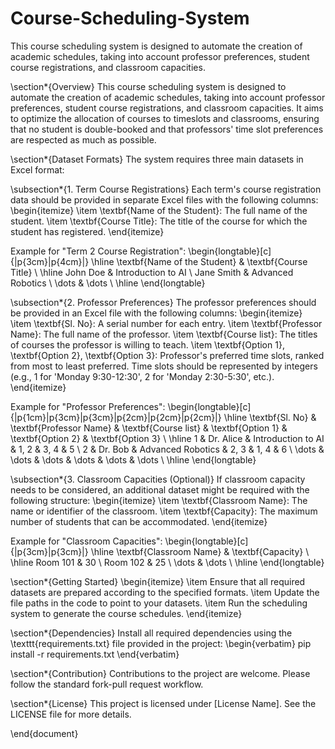 # Course-Scheduling-System
This course scheduling system is designed to automate the creation of academic schedules, taking into account professor preferences, student course registrations, and classroom capacities.

\section*{Overview}
This course scheduling system is designed to automate the creation of academic schedules, taking into account professor preferences, student course registrations, and classroom capacities. It aims to optimize the allocation of courses to timeslots and classrooms, ensuring that no student is double-booked and that professors' time slot preferences are respected as much as possible.

\section*{Dataset Formats}
The system requires three main datasets in Excel format:

\subsection*{1. Term Course Registrations}
Each term's course registration data should be provided in separate Excel files with the following columns:
\begin{itemize}
    \item \textbf{Name of the Student}: The full name of the student.
    \item \textbf{Course Title}: The title of the course for which the student has registered.
\end{itemize}

Example for "Term 2 Course Registration":
\begin{longtable}[c]{|p{3cm}|p{4cm}|}
    \hline
    \textbf{Name of the Student} & \textbf{Course Title} \\
    \hline
    John Doe & Introduction to AI \\
    Jane Smith & Advanced Robotics \\
    \dots & \dots \\
    \hline
\end{longtable}

\subsection*{2. Professor Preferences}
The professor preferences should be provided in an Excel file with the following columns:
\begin{itemize}
    \item \textbf{Sl. No}: A serial number for each entry.
    \item \textbf{Professor Name}: The full name of the professor.
    \item \textbf{Course list}: The titles of courses the professor is willing to teach.
    \item \textbf{Option 1}, \textbf{Option 2}, \textbf{Option 3}: Professor's preferred time slots, ranked from most to least preferred. Time slots should be represented by integers (e.g., 1 for 'Monday 9:30-12:30', 2 for 'Monday 2:30-5:30', etc.).
\end{itemize}

Example for "Professor Preferences":
\begin{longtable}[c]{|p{1cm}|p{3cm}|p{3cm}|p{2cm}|p{2cm}|p{2cm}|}
    \hline
    \textbf{Sl. No} & \textbf{Professor Name} & \textbf{Course list} & \textbf{Option 1} & \textbf{Option 2} & \textbf{Option 3} \\
    \hline
    1 & Dr. Alice & Introduction to AI & 1, 2 & 3, 4 & 5 \\
    2 & Dr. Bob & Advanced Robotics & 2, 3 & 1, 4 & 6 \\
    \dots & \dots & \dots & \dots & \dots & \dots \\
    \hline
\end{longtable}

\subsection*{3. Classroom Capacities (Optional)}
If classroom capacity needs to be considered, an additional dataset might be required with the following structure:
\begin{itemize}
    \item \textbf{Classroom Name}: The name or identifier of the classroom.
    \item \textbf{Capacity}: The maximum number of students that can be accommodated.
\end{itemize}

Example for "Classroom Capacities":
\begin{longtable}[c]{|p{3cm}|p{3cm}|}
    \hline
    \textbf{Classroom Name} & \textbf{Capacity} \\
    \hline
    Room 101 & 30 \\
    Room 102 & 25 \\
    \dots & \dots \\
    \hline
\end{longtable}

\section*{Getting Started}
\begin{itemize}
    \item Ensure that all required datasets are prepared according to the specified formats.
    \item Update the file paths in the code to point to your datasets.
    \item Run the scheduling system to generate the course schedules.
\end{itemize}

\section*{Dependencies}
Install all required dependencies using the \texttt{requirements.txt} file provided in the project:
\begin{verbatim}
pip install -r requirements.txt
\end{verbatim}

\section*{Contribution}
Contributions to the project are welcome. Please follow the standard fork-pull request workflow.

\section*{License}
This project is licensed under [License Name]. See the LICENSE file for more details.

\end{document}
